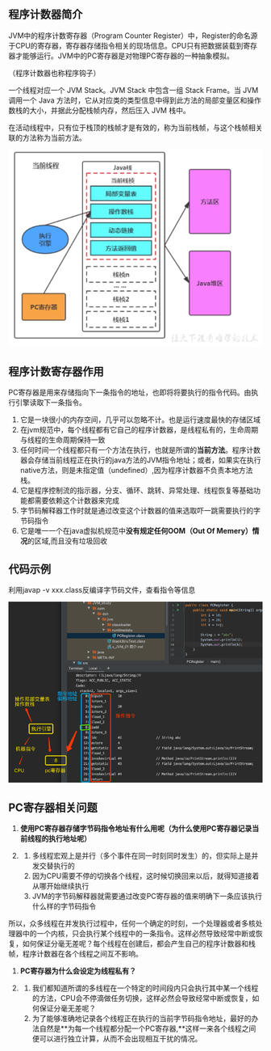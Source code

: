 ## 程序计数器简介

JVM中的程序计数寄存器（Program Counter Register）中，Register的命名源于CPU的寄存器，寄存器存储指令相关的现场信息。CPU只有把数据装载到寄存器才能够运行。JVM中的PC寄存器是对物理PC寄存器的一种抽象模拟。

（程序计数器也称程序钩子）

一个线程对应一个 JVM Stack。JVM Stack 中包含一组 Stack Frame。当 JVM 调用一个 Java 方法时，它从对应类的类型信息中得到此方法的局部变量区和操作数栈的大小，并据此分配栈帧内存，然后压入 JVM 栈中。

在活动线程中，只有位于栈顶的栈帧才是有效的，称为当前栈帧，与这个栈帧相关联的方法称为当前方法。

<img src="_images/1599220027431-4704f257-d675-4404-88f6-260c207da1f6.png" alt="image.png" style="zoom: 67%;" />



## 程序计数寄存器作用

PC寄存器是用来存储指向下一条指令的地址，也即将将要执行的指令代码。由执行引擎读取下一条指令。

1.  它是一块很小的内存空间，几乎可以忽略不计。也是运行速度最快的存储区域
2.  在jvm规范中，每个线程都有它自己的程序计数器，是线程私有的，生命周期与线程的生命周期保持一致
3.  任何时间一个线程都只有一个方法在执行，也就是所谓的**当前方法**。程序计数器会存储当前线程正在执行的java方法的JVM指令地址；或者，如果实在执行native方法，则是未指定值（undefined）,因为程序计数器不负责本地方法栈。
4.  它是程序控制流的指示器，分支、循环、跳转、异常处理、线程恢复等基础功能都需要依赖这个计数器来完成
5.  字节码解释器工作时就是通过改变这个计数器的值来选取吓一跳需要执行的字节码指令
6.  它是唯一一个在java虚拟机规范中**没有规定任何OOM（Out Of Memery）情况**的区域,而且没有垃圾回收



## 代码示例

利用javap -v xxx.class反编译字节码文件，查看指令等信息

![image.png](_images/1599220026609-31ab263f-a2ca-48fc-b60a-ba1dd2612825.png)

 

## PC寄存器相关问题

1.  **使用PC寄存器存储字节码指令地址有什么用呢（为什么使用PC寄存器记录当前线程的执行地址呢）**

1.  1.  多线程宏观上是并行（多个事件在同一时刻同时发生）的，但实际上是并发交替执行的
    2.  因为CPU需要不停的切换各个线程，这时候切换回来以后，就得知道接着从哪开始继续执行
    3.  JVM的字节码解释器就需要通过改变PC寄存器的值来明确下一条应该执行什么样的字节码指令

所以，众多线程在并发执行过程中，任何一个确定的时刻，一个处理器或者多核处理器中的一个内核，只会执行某个线程中的一条指令。这样必然导致经常中断或恢复，如何保证分毫无差呢？每个线程在创建后，都会产生自己的程序计数器和栈帧，程序计数器在各个线程之间互不影响。

1.  **PC寄存器为什么会设定为线程私有？**

1.  1.  我们都知道所谓的多线程在一个特定的时间段内只会执行其中某一个线程的方法，CPU会不停滴做任务切换，这样必然会导致经常中断或恢复，如何保证分毫无差呢？
    2.  为了能够准确地记录各个线程正在执行的当前字节码指令地址，最好的办法自然是**为每一个线程都分配一个PC寄存器,**这样一来各个线程之间便可以进行独立计算，从而不会出现相互干扰的情况。